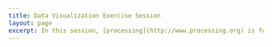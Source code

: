 ```yaml
---
title: Data Visualization Exercise Session
layout: page
excerpt: In this session, [processing](http://www.processing.org) is further introduced in order to create some visualizations later during the semester.
---
```

